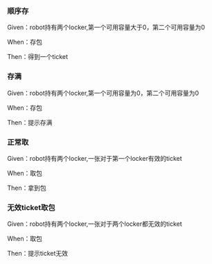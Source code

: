 ### 顺序存
Given：robot持有两个locker,第一个可用容量大于0，第二个可用容量为0

When：存包

Then：得到一个ticket

### 存满
Given：robot持有两个locker,第一个可用容量为0，第二个可用容量为0

When：存包

Then：提示存满

### 正常取
Given：robot持有两个locker,一张对于第一个locker有效的ticket

When：取包

Then：拿到包

### 无效ticket取包
Given：robot持有两个locker,一张对于两个locker都无效的ticket

When：取包

Then：提示ticket无效